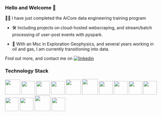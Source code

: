  <link rel="stylesheet" href="https://cdn.jsdelivr.net/gh/devicons/devicon@v2.15.1/devicon.min.css"> 

### Hello and Welcome 👋

👨‍🎓 I have just completed the AiCore data engineering training program
- 🛠 Including projects on cloud-hosted webscraping, and stream/batch processing of user-post events with pyspark.

- 🌋 With an Msc in Exploration Geophysics, and several years working in oil and gas, I am currently transitioning into data.

 Find out more, and contact me on [![linkedin](https://img.shields.io/badge/LinkedIn-0077B5?style=for-the-badge&logo=linkedin&logoColor=white&style=plastic)](https://www.linkedin.com/in/edward-cliffe-83a56a222/)

### Technology Stack
<img src="https://cdn.jsdelivr.net/gh/devicons/devicon/icons/apachekafka/apachekafka-original-wordmark.svg" height='50' width='50' /> <img src="https://cdn.jsdelivr.net/gh/devicons/devicon/icons/python/python-original.svg" height='45' width='45'  /> <img src="https://cdn.jsdelivr.net/gh/devicons/devicon/icons/postgresql/postgresql-original.svg" height='45' width='45'/> 
    <img src="https://cdn.jsdelivr.net/gh/devicons/devicon/icons/docker/docker-original-wordmark.svg" height='45' width='45' />
     <img src="https://cdn.jsdelivr.net/gh/devicons/devicon/icons/numpy/numpy-original-wordmark.svg" height='50' width='50' />
      <img src="https://cdn.jsdelivr.net/gh/devicons/devicon/icons/fastapi/fastapi-original-wordmark.svg" height='52' width='52' />
      <img src="https://cdn.jsdelivr.net/gh/devicons/devicon/icons/pandas/pandas-original-wordmark.svg" height='45' width='45' />
      <img src ="https://upload.wikimedia.org/wikipedia/commons/f/f3/Apache_Spark_logo.svg"  height='45' width='45' />
       <img src="https://cdn.jsdelivr.net/gh/devicons/devicon/icons/matlab/matlab-original.svg" height='45' width='45'/>
        <img src="https://cdn.jsdelivr.net/gh/devicons/devicon/icons/grafana/grafana-original-wordmark.svg" height='45' width='45'/>
         <img src="https://cdn.jsdelivr.net/gh/devicons/devicon/icons/ubuntu/ubuntu-plain-wordmark.svg" height='45' width='45'/>
          <img src="https://cdn.jsdelivr.net/gh/devicons/devicon/icons/prometheus/prometheus-original.svg" height='45' width='45'  />
           <img src="https://cdn.jsdelivr.net/gh/devicons/devicon/icons/sqlalchemy/sqlalchemy-original-wordmark.svg" height='52' width='52' />
            <img src="https://cdn.jsdelivr.net/gh/devicons/devicon/icons/selenium/selenium-original.svg" height='45' width='45'/>
<!--
- 🔭 I’m currently working on ...

- 👯 I’m looking to collaborate on ...
- 🤔 I’m looking for help with ...
- 💬 Ask me about ...
- 📫 How to reach me: ...
- 😄 Pronouns: ...
- ⚡ Fun fact: ...
-->
